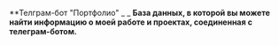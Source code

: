 **Телграм-бот "Портфолио" _ _
**База данных, в которой вы можете найти информацию о моей работе и проектах, соединенная с телеграм-ботом.**
